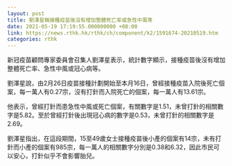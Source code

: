 ```yaml
---
layout: post
title: 劉澤星稱接種疫苗後沒有增加整體死亡率或急性中風等
date: 2021-05-19 17:19:55.000000000 +08:00
link: https://news.rthk.hk/rthk/ch/component/k2/1591674-20210519.htm
categories: rthk
---
```


新冠疫苗顧問專家委員會召集人劉澤星表示，統計數字顯示，接種疫苗後沒有增加整體死亡率、急性中風或冠心病等。

劉澤星說，由2月26日疫苗接種計劃開始至本月16日，曾經接種疫苗入院後死亡個案，每一萬人有0.27宗，沒有打針而入院死亡的個案，每一萬人有13.61宗。

他表示，曾經打針而患急性中風或死亡個案，有關數字是1.51，未曾打針的相關數字是5.82。至於曾經打針後出現冠心病的數字是0.53，未曾打針的相關數字是2.69。

劉澤星指出，在這段期間，15至49歲女士接種疫苗後小產的個案有14宗，未有打針而小產的個案有985宗，每一萬人的相關數字分別是0.38和6.32，因此市民可以安心，打針似乎不會影響胎兒。
